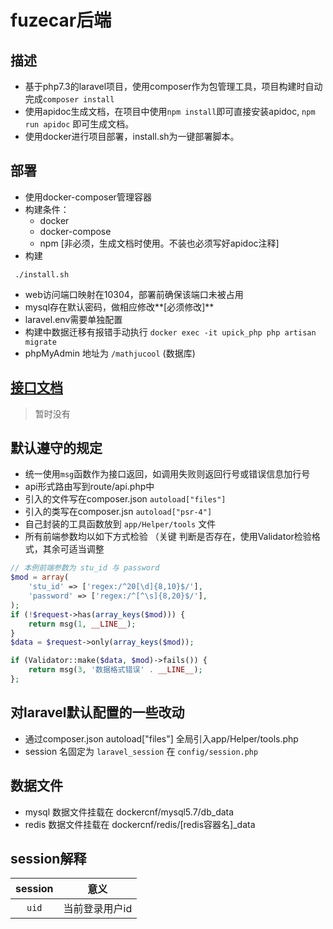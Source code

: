 # fuzecar后端

## 描述
* 基于php7.3的laravel项目，使用composer作为包管理工具，项目构建时自动完成`composer install`  
* 使用apidoc生成文档，在项目中使用`npm install`即可直接安装apidoc, `npm run apidoc` 即可生成文档。
* 使用docker进行项目部署，install.sh为一键部署脚本。

## 部署
* 使用docker-composer管理容器
* 构建条件：  
  *   docker
  *   docker-compose
  *   npm [非必须，生成文档时使用。不装也必须写好apidoc注释]
* 构建
 ```
  ./install.sh
 ```
* web访问端口映射在10304，部署前确保该端口未被占用
* mysql存在默认密码，做相应修改**\[必须修改\]**
* laravel.env需要单独配置
* 构建中数据迁移有报错手动执行 `docker exec -it upick_php php artisan migrate`
* phpMyAdmin 地址为 `/mathjucool` (数据库)

## [接口文档](https://fuzecar.acver.xyz/apidoc/)
> 暂时没有

## 默认遵守的规定
* 统一使用`msg`函数作为接口返回，如调用失败则返回行号或错误信息加行号
* api形式路由写到route/api.php中
* 引入的文件写在composer.json `autoload["files"]`
* 引入的类写在composer.jsn `autoload["psr-4"]`
* 自己封装的工具函数放到 `app/Helper/tools` 文件
* 所有前端参数均以如下方式检验 （关键 判断是否存在，使用Validator检验格式，其余可适当调整

```php
// 本例前端参数为 stu_id 与 password
$mod = array(
    'stu_id' => ['regex:/^20[\d]{8,10}$/'],
    'password' => ['regex:/^[^\s]{8,20}$/'],
);
if (!$request->has(array_keys($mod))) {
    return msg(1, __LINE__);
}
$data = $request->only(array_keys($mod));

if (Validator::make($data, $mod)->fails()) {
    return msg(3, '数据格式错误' . __LINE__);
};
```

## 对laravel默认配置的一些改动
* 通过composer.json autoload["files"] 全局引入app/Helper/tools.php
* session 名固定为 `laravel_session` 在 `config/session.php`

## 数据文件
* mysql 数据文件挂载在 dockercnf/mysql5.7/db_data
* redis 数据文件挂载在 dockercnf/redis/[redis容器名]_data

## session解释

|     session    |    意义    |
| :------------: | :----------------: |
|     `uid`      |   当前登录用户id   |

